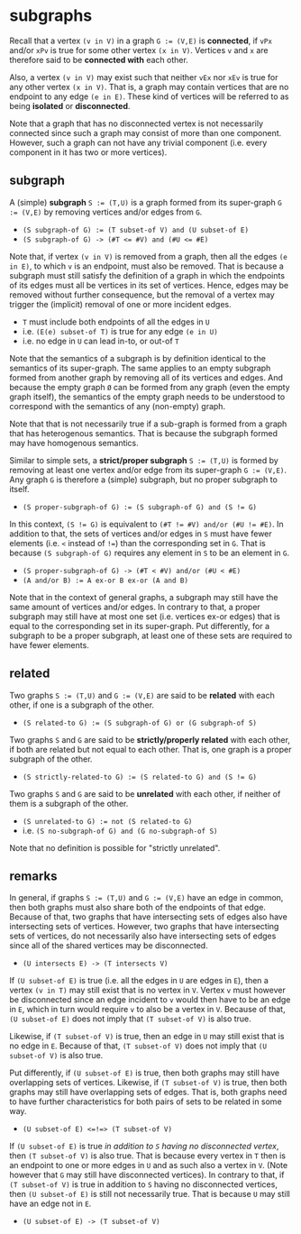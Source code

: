 
<!-- ======================================================================= -->
# subgraphs

Recall that a vertex `(v in V)` in a graph `G := (V,E)` is **connected**,
if `vPx` and/or `xPv` is true for some other vertex `(x in V)`. Vertices `v`
and `x` are therefore said to be **connected with** each other.

Also, a vertex `(v in V)` may exist such that neither `vEx` nor `xEv` is true
for any other vertex `(x in V)`. That is, a graph may contain vertices that are
no endpoint to any edge `(e in E)`. These kind of vertices will be referred to
as being **isolated** or **disconnected**.

Note that a graph that has no disconnected vertex is not necessarily connected
since such a graph may consist of more than one component. However, such a
graph can not have any trivial component (i.e. every component in it has two
or more vertices).

<!-- ======================================================================= -->
## subgraph

A (simple) **subgraph** `S := (T,U)` is a graph formed from its super-graph
`G := (V,E)` by removing vertices and/or edges from `G`.

* `(S subgraph-of G) := (T subset-of V) and (U subset-of E)`
* `(S subgraph-of G) -> (#T <= #V) and (#U <= #E)`

Note that, if vertex `(v in V)` is removed from a graph, then all the edges
`(e in E)`, to which `v` is an endpoint, must also be removed. That is because
a subgraph must still satisfy the definition of a graph in which the endpoints
of its edges must all be vertices in its set of vertices. Hence, edges may be
removed without further consequence, but the removal of a vertex may trigger
the (implicit) removal of one or more incident edges.

* `T` must include both endpoints of all the edges in `U`
* i.e. `(E(e) subset-of T)` is true for any edge `(e in U)`
* i.e. no edge in `U` can lead in-to, or out-of `T`

Note that the semantics of a subgraph is by definition identical to the
semantics of its super-graph. The same applies to an empty subgraph formed
from another graph by removing all of its vertices and edges. And because the
empty graph `Ø` can be formed from any graph (even the empty graph itself),
the semantics of the empty graph needs to be understood to correspond with
the semantics of any (non-empty) graph.

Note that that is not necessarily true if a sub-graph is formed from a graph
that has heterogenous semantics. That is because the subgraph formed may have
homogenous semantics.

Similar to simple sets, a **strict/proper subgraph** `S := (T,U)` is formed by
removing at least one vertex and/or edge from its super-graph `G := (V,E)`. Any
graph `G` is therefore a (simple) subgraph, but no proper subgraph to itself.

* `(S proper-subgraph-of G) := (S subgraph-of G) and (S != G)`

In this context, `(S != G)` is equivalent to `(#T != #V) and/or (#U != #E)`.
In addition to that, the sets of vertices and/or edges in `S` must have fewer
elements (i.e. `<` instead of `!=`) than the corresponding set in `G`. That is
because `(S subgraph-of G)` requires any element in `S` to be an element in `G`.

* `(S proper-subgraph-of G) -> (#T < #V) and/or (#U < #E)`
* `(A and/or B) := A ex-or B ex-or (A and B)`

Note that in the context of general graphs, a subgraph may still have the same
amount of vertices and/or edges. In contrary to that, a proper subgraph may
still have at most one set (i.e. vertices ex-or edges) that is equal to the
corresponding set in its super-graph. Put differently, for a subgraph to be a
proper subgraph, at least one of these sets are required to have fewer elements.

<!-- ======================================================================= -->
## related

Two graphs `S := (T,U)` and `G := (V,E)` are said to be **related**
with each other, if one is a subgraph of the other.

* `(S related-to G) := (S subgraph-of G) or (G subgraph-of S)`

Two graphs `S` and `G` are said to be **strictly/properly related**
with each other, if both are related but not equal to each other.
That is, one graph is a proper subgraph of the other.

* `(S strictly-related-to G) := (S related-to G) and (S != G)`

Two graphs `S` and `G` are said to be **unrelated** with each other,
if neither of them is a subgraph of the other.

* `(S unrelated-to G) := not (S related-to G)`
* i.e. `(S no-subgraph-of G) and (G no-subgraph-of S)`

Note that no definition is possible for "strictly unrelated".

<!-- ======================================================================= -->
## remarks

In general, if graphs `S := (T,U)` and `G := (V,E)` have an edge in common,
then both graphs must also share both of the endpoints of that edge. Because
of that, two graphs that have intersecting sets of edges also have intersecting
sets of vertices. However, two graphs that have intersecting sets of vertices,
do not necessarily also have intersecting sets of edges since all of the shared
vertices may be disconnected.

* `(U intersects E) -> (T intersects V)`

If `(U subset-of E)` is true (i.e. all the edges in `U` are edges in `E`),
then a vertex `(v in T)` may still exist that is no vertex in `V`. Vertex `v`
must however be disconnected since an edge incident to `v` would then have to
be an edge in `E`, which in turn would require `v` to also be a vertex in `V`.
Because of that, `(U subset-of E)` does not imply that `(T subset-of V)` is
also true.

Likewise, if `(T subset-of V)` is true, then an edge in `U` may still exist
that is no edge in `E`. Because of that, `(T subset-of V)` does not imply
that `(U subset-of V)` is also true.

Put differently, if `(U subset-of E)` is true, then both graphs may still have
overlapping sets of vertices. Likewise, if `(T subset-of V)` is true, then both
graphs may still have overlapping sets of edges. That is, both graphs need to
have further characteristics for both pairs of sets to be related in some way.

* `(U subset-of E) <=!=> (T subset-of V)`

If `(U subset-of E)` is true *in addition to `S` having no disconnected vertex*,
then `(T subset-of V)` is also true. That is because every vertex in `T` then
is an endpoint to one or more edges in `U` and as such also a vertex in `V`.
(Note however that `G` may still have disconnected vertices). In contrary to
that, if `(T subset-of V)` is true in addition to `S` having no disconnected
vertices, then `(U subset-of E)` is still not necessarily true. That is because
`U` may still have an edge not in `E`.

* `(U subset-of E) -> (T subset-of V)`

